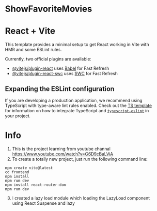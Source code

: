 # ShowFavoriteMovies
# React + Vite

This template provides a minimal setup to get React working in Vite with HMR and some ESLint rules.

Currently, two official plugins are available:

- [@vitejs/plugin-react](https://github.com/vitejs/vite-plugin-react/blob/main/packages/plugin-react) uses [Babel](https://babeljs.io/) for Fast Refresh
- [@vitejs/plugin-react-swc](https://github.com/vitejs/vite-plugin-react/blob/main/packages/plugin-react-swc) uses [SWC](https://swc.rs/) for Fast Refresh

## Expanding the ESLint configuration

If you are developing a production application, we recommend using TypeScript with type-aware lint rules enabled. Check out the [TS template](https://github.com/vitejs/vite/tree/main/packages/create-vite/template-react-ts) for information on how to integrate TypeScript and [`typescript-eslint`](https://typescript-eslint.io) in your project.



# Info

1. This is the project learning from youtube channal https://www.youtube.com/watch?v=G6D9cBaLViA 
2. To create a totally new project, just run the following command line: 
```
npm create vite@latest
cd frontend
npm install 
npm run dev
npm install react-router-dom 
npm run dev

```
3. I created a lazy load module which loading the LazyLoad component using React Suspense and lazy